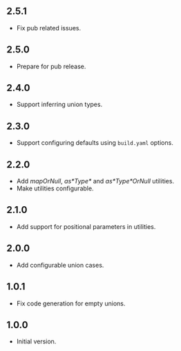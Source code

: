 ## 2.5.1

- Fix pub related issues.

## 2.5.0

- Prepare for pub release.

## 2.4.0

- Support inferring union types.

## 2.3.0

- Support configuring defaults using `build.yaml` options.

## 2.2.0

- Add _mapOrNull_, _as\*Type\*_ and _as\*Type\*OrNull_ utilities.
- Make utilities configurable.

## 2.1.0

- Add support for positional parameters in utilities.

## 2.0.0

- Add configurable union cases.

## 1.0.1

- Fix code generation for empty unions.

## 1.0.0

- Initial version.
